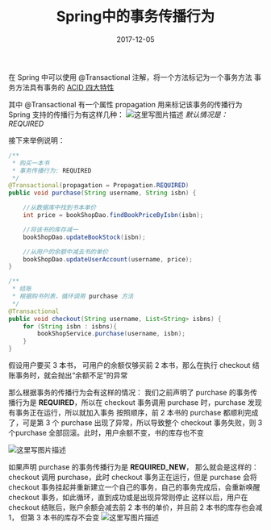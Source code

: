 ﻿---
layout: post
title: 'Spring中的事务传播行为'
date: 2017-12-05
categories: Web开发 Spring
tags: Java Spring 后端 Web开发
---
在 Spring 中可以使用 @Transactional 注解，将一个方法标记为一个事务方法
事务方法具有事务的 [ACID 四大特性](http://blog.csdn.net/baidu_32045201/article/details/77588591)

其中 @Transactional 有一个属性 propagation 用来标记该事务的传播行为
Spring 支持的传播行为有这样几种：
![这里写图片描述](http://img.blog.csdn.net/20171205153955329?watermark/2/text/aHR0cDovL2Jsb2cuY3Nkbi5uZXQvYmFpZHVfMzIwNDUyMDE=/font/5a6L5L2T/fontsize/400/fill/I0JBQkFCMA==/dissolve/70/gravity/SouthEast)
*默认情况是：REQUIRED*

接下来举例说明：

~~~java
/**
 * 购买一本书
 * 事务传播行为: REQUIRED
 */
@Transactional(propagation = Propagation.REQUIRED)
public void purchase(String username, String isbn) {

	//从数据库中找到书本单价
    int price = bookShopDao.findBookPriceByIsbn(isbn);

	//将该书的库存减一
    bookShopDao.updateBookStock(isbn);

	//从用户的余额中减去书的单价
    bookShopDao.updateUserAccount(username, price);
}
~~~
~~~java
/**
 * 结账
 * 根据购书列表，循环调用 purchase 方法
 */
@Transactional
public void checkout(String username, List<String> isbns) {
    for (String isbn : isbns){
        bookShopService.purchase(username, isbn);
    }
}
~~~

假设用户要买 3 本书， 可用户的余额仅够买前 2 本书，那么在执行 checkout 结账事务时，就会抛出“余额不足”的异常

那么根据事务的传播行为会有这样的情况：
我们之前声明了 purchase 的事务传播行为是 **REQUIRED**，所以在 checkout 事务调用 purchase 时，purchase 发现有事务正在运行，所以就加入事务
按照顺序，前 2 本书的 purchase 都顺利完成了，可是第 3 个 purchase 出现了异常，所以导致整个 checkout 事务失败，则 3 个purchase 全部回滚。此时，用户余额不变，书的库存也不变

![这里写图片描述](http://img.blog.csdn.net/20171205162616899?watermark/2/text/aHR0cDovL2Jsb2cuY3Nkbi5uZXQvYmFpZHVfMzIwNDUyMDE=/font/5a6L5L2T/fontsize/400/fill/I0JBQkFCMA==/dissolve/70/gravity/SouthEast)

如果声明 purchase 的事务传播行为是 **REQUIRED_NEW**， 那么就会是这样的：
checkout 调用 purchase，此时 checkout 事务正在运行，但是 purchase 会将 checkout 事务挂起并重新建立一个自己的事务，自己的事务完成后，会重新唤醒 checkout 事务，如此循环，直到成功或是出现异常则停止
这样以后，用户在 checkout 结账后，账户余额会减去前 2 本书的单价，并且前 2 本书的库存也会减 1， 但第 3 本书的库存不会变
![这里写图片描述](http://img.blog.csdn.net/20171205162638595?watermark/2/text/aHR0cDovL2Jsb2cuY3Nkbi5uZXQvYmFpZHVfMzIwNDUyMDE=/font/5a6L5L2T/fontsize/400/fill/I0JBQkFCMA==/dissolve/70/gravity/SouthEast)